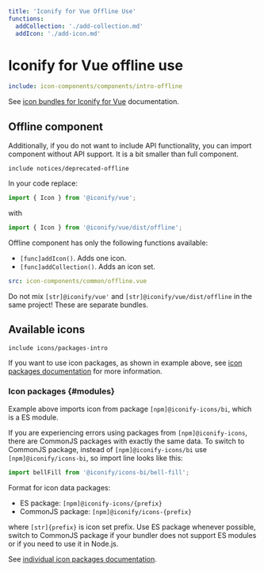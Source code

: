 ```yaml
title: 'Iconify for Vue Offline Use'
functions:
  addCollection: './add-collection.md'
  addIcon: './add-icon.md'
```

# Iconify for Vue offline use

```yaml
include: icon-components/components/intro-offline
```

See [icon bundles for Iconify for Vue](../../icon-components/bundles/vue.md) documentation.

## Offline component

Additionally, if you do not want to include API functionality, you can import component without API support. It is a bit smaller than full component.

`include notices/deprecated-offline`

In your code replace:

```js
import { Icon } from '@iconify/vue';
```

with

```js
import { Icon } from '@iconify/vue/dist/offline';
```

Offline component has only the following functions available:

- `[func]addIcon()`. Adds one icon.
- `[func]addCollection()`. Adds an icon set.

```yaml
src: icon-components/common/offline.vue
```

Do not mix `[str]@iconify/vue'` and `[str]@iconify/vue/dist/offline` in the same project! These are separate bundles.

## Available icons

`include icons/packages-intro`

If you want to use icon packages, as shown in example above, see [icon packages documentation](../../icons/icons.md) for more information.

### Icon packages {#modules}

Example above imports icon from package `[npm]@iconify-icons/bi`, which is a ES module.

If you are experiencing errors using packages from `[npm]@iconify-icons`, there are CommonJS packages with exactly the same data. To switch to CommonJS package, instead of `[npm]@iconify-icons/bi` use `[npm]@iconify/icons-bi`, so import line looks like this:

```js
import bellFill from '@iconify/icons-bi/bell-fill';
```

Format for icon data packages:

- ES package: `[npm]@iconify-icons/{prefix}`
- CommonJS package: `[npm]@iconify/icons-{prefix}`

where `[str]{prefix}` is icon set prefix. Use ES package whenever possible, switch to CommonJS package if your bundler does not support ES modules or if you need to use it in Node.js.

See [individual icon packages documentation](../../icons/icons.md).
